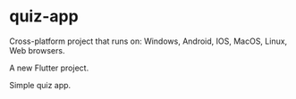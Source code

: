 # quiz-app
Cross-platform project that runs on: Windows, Android, IOS, MacOS, Linux, Web browsers.

A new Flutter project.

Simple quiz app.
